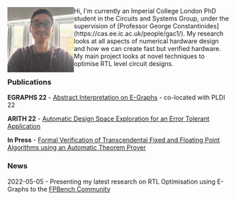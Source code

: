 <p>
<img src="website_profile.jpg" alt="Smiley face" style="float:left;width:150px;">
Hi, I'm currently an Imperial College London PhD student in the Circuits and Systems Group, under the supervision of [Professor George Constantinides](https://cas.ee.ic.ac.uk/people/gac1/).
My research looks at all aspects of numerical hardware design and how we can create fast but verified hardware. My main project looks at novel techniques to optimise RTL level circuit designs.
</p>

### Publications
**EGRAPHS 22** - [Abstract Interpretation on E-Graphs](https://arxiv.org/abs/2203.09191) - co-located with PLDI 22

**ARITH 22** - [Automatic Design Space Exploration for an Error Tolerant Application](https://ieeexplore.ieee.org/abstract/document/9154483)

**In Press** - [Formal Verification of Transcendental Fixed and Floating Point Algorithms using an Automatic Theorem Prover](https://www.cl.cam.ac.uk/~lp15/papers/Reports/Verif-Transcendental-Algs.pdf)

### News
2022-05-05 - Presenting my latest research on RTL Optimisation using E-Graphs to the [FPBench Community](https://fpbench.org/)

